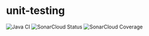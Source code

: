 # unit-testing

![Java CI](https://github.com/vanessamaartins1/unit-testing-1/workflows/Java%20CI/badge.svg)
![SonarCloud Status](https://sonarcloud.io/api/project_badges/measure?project=vanessamaartins1_unit-testing-1&metric=alert_status)
![SonarCloud Coverage](https://sonarcloud.io/api/project_badges/measure?project=vanessamaartins1_unit-testing-1&metric=coverage)
